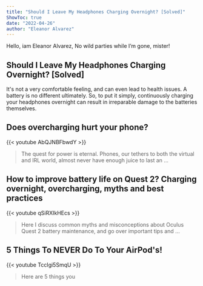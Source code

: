 ```yaml
---
title: "Should I Leave My Headphones Charging Overnight? [Solved]"
ShowToc: true 
date: "2022-04-26"
author: "Eleanor Alvarez" 
---
```


Hello, iam Eleanor Alvarez, No wild parties while I’m gone, mister!
## Should I Leave My Headphones Charging Overnight? [Solved]
It's not a very comfortable feeling, and can even lead to health issues. A battery is no different ultimately. So, to put it simply, continuously charging your headphones overnight can result in irreparable damage to the batteries themselves.

## Does overcharging hurt your phone?
{{< youtube AbQJNBFbwdY >}}
>The quest for power is eternal. Phones, our tethers to both the virtual and IRL world, almost never have enough juice to last an ...

## How to improve battery life on Quest 2? Charging overnight, overcharging, myths and best practices
{{< youtube qSiRXIkHEcs >}}
>Here I discuss common myths and misconceptions about Oculus Quest 2 battery maintenance, and go over important tips and ...

## 5 Things To NEVER Do To Your AirPod's!
{{< youtube TccIgi5SmqU >}}
>Here are 5 things you 

